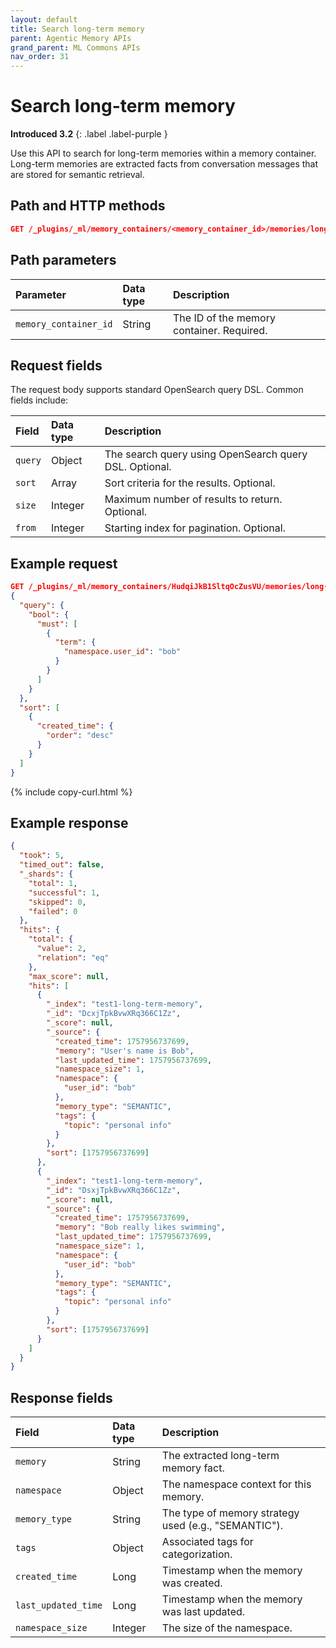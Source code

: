```yaml
---
layout: default
title: Search long-term memory
parent: Agentic Memory APIs
grand_parent: ML Commons APIs
nav_order: 31
---
```


# Search long-term memory
**Introduced 3.2**
{: .label .label-purple }

Use this API to search for long-term memories within a memory container. Long-term memories are extracted facts from conversation messages that are stored for semantic retrieval.

## Path and HTTP methods

```json
GET /_plugins/_ml/memory_containers/<memory_container_id>/memories/long-term/_search
```

## Path parameters

| Parameter | Data type | Description |
| :--- | :--- | :--- |
| `memory_container_id` | String | The ID of the memory container. Required. |

## Request fields

The request body supports standard OpenSearch query DSL. Common fields include:

| Field | Data type | Description |
| :--- | :--- | :--- |
| `query` | Object | The search query using OpenSearch query DSL. Optional. |
| `sort` | Array | Sort criteria for the results. Optional. |
| `size` | Integer | Maximum number of results to return. Optional. |
| `from` | Integer | Starting index for pagination. Optional. |

## Example request

```json
GET /_plugins/_ml/memory_containers/HudqiJkB1SltqOcZusVU/memories/long-term/_search
{
  "query": {
    "bool": {
      "must": [
        {
          "term": {
            "namespace.user_id": "bob"
          }
        }
      ]
    }
  },
  "sort": [
    {
      "created_time": {
        "order": "desc"
      }
    }
  ]
}
```
{% include copy-curl.html %}

## Example response

```json
{
  "took": 5,
  "timed_out": false,
  "_shards": {
    "total": 1,
    "successful": 1,
    "skipped": 0,
    "failed": 0
  },
  "hits": {
    "total": {
      "value": 2,
      "relation": "eq"
    },
    "max_score": null,
    "hits": [
      {
        "_index": "test1-long-term-memory",
        "_id": "DcxjTpkBvwXRq366C1Zz",
        "_score": null,
        "_source": {
          "created_time": 1757956737699,
          "memory": "User's name is Bob",
          "last_updated_time": 1757956737699,
          "namespace_size": 1,
          "namespace": {
            "user_id": "bob"
          },
          "memory_type": "SEMANTIC",
          "tags": {
            "topic": "personal info"
          }
        },
        "sort": [1757956737699]
      },
      {
        "_index": "test1-long-term-memory",
        "_id": "DsxjTpkBvwXRq366C1Zz",
        "_score": null,
        "_source": {
          "created_time": 1757956737699,
          "memory": "Bob really likes swimming",
          "last_updated_time": 1757956737699,
          "namespace_size": 1,
          "namespace": {
            "user_id": "bob"
          },
          "memory_type": "SEMANTIC",
          "tags": {
            "topic": "personal info"
          }
        },
        "sort": [1757956737699]
      }
    ]
  }
}
```

## Response fields

| Field | Data type | Description |
| :--- | :--- | :--- |
| `memory` | String | The extracted long-term memory fact. |
| `namespace` | Object | The namespace context for this memory. |
| `memory_type` | String | The type of memory strategy used (e.g., "SEMANTIC"). |
| `tags` | Object | Associated tags for categorization. |
| `created_time` | Long | Timestamp when the memory was created. |
| `last_updated_time` | Long | Timestamp when the memory was last updated. |
| `namespace_size` | Integer | The size of the namespace. |
